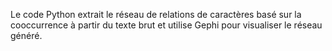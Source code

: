Le code Python extrait le réseau de relations de caractères basé sur la cooccurrence à partir du texte brut et utilise Gephi pour visualiser le réseau généré.